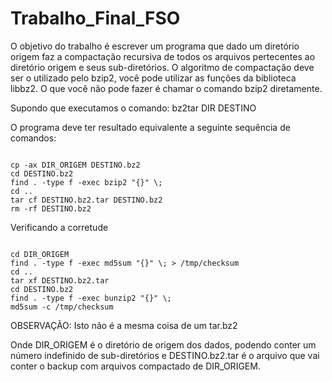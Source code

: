 # Trabalho_Final_FSO
O objetivo do trabalho é escrever um programa que dado um diretório origem faz a compactação recursiva de todos os arquivos pertecentes ao diretório origem e seus sub-diretórios. O algoritmo de compactação deve ser o utilizado pelo bzip2, você pode utilizar as funções da biblioteca libbz2. O que você não pode fazer é chamar o comando bzip2 diretamente.

Supondo que executamos o comando: bz2tar DIR DESTINO

O programa deve ter resultado equivalente a seguinte sequência de comandos:
```

cp -ax DIR_ORIGEM DESTINO.bz2
cd DESTINO.bz2
find . -type f -exec bzip2 "{}" \;
cd ..
tar cf DESTINO.bz2.tar DESTINO.bz2
rm -rf DESTINO.bz2
```
Verificando a corretude
```

cd DIR_ORIGEM
find . -type f -exec md5sum "{}" \; > /tmp/checksum
cd ..
tar xf DESTINO.bz2.tar
cd DESTINO.bz2
find . -type f -exec bunzip2 "{}" \;
md5sum -c /tmp/checksum
```
OBSERVAÇÃO: Isto não é a mesma coisa de um tar.bz2

Onde DIR_ORIGEM é o diretório de origem dos dados, podendo conter um número indefinido de sub-diretórios e DESTINO.bz2.tar é o arquivo que vai conter o backup com arquivos compactado de DIR_ORIGEM.
